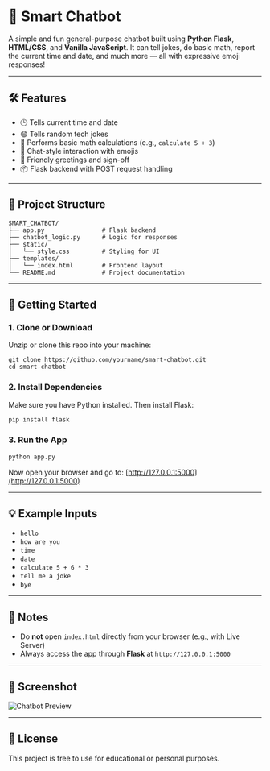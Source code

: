 # 🤖 Smart Chatbot

A simple and fun general-purpose chatbot built using **Python Flask**, **HTML/CSS**, and **Vanilla JavaScript**. It can tell jokes, do basic math, report the current time and date, and much more — all with expressive emoji responses!

---

## 🛠️ Features

- 🕒 Tells current time and date
- 😄 Tells random tech jokes
- 🧠 Performs basic math calculations (e.g., `calculate 5 + 3`)
- 💬 Chat-style interaction with emojis
- 👋 Friendly greetings and sign-off
- 📦 Flask backend with POST request handling

---

## 📁 Project Structure

```
SMART_CHATBOT/
├── app.py                # Flask backend
├── chatbot_logic.py      # Logic for responses
├── static/
│   └── style.css         # Styling for UI
├── templates/
│   └── index.html        # Frontend layout
└── README.md             # Project documentation
```

---

## 🚀 Getting Started

### 1. Clone or Download

Unzip or clone this repo into your machine:

```
git clone https://github.com/yourname/smart-chatbot.git
cd smart-chatbot
```

### 2. Install Dependencies

Make sure you have Python installed. Then install Flask:

```bash
pip install flask
```

### 3. Run the App

```bash
python app.py
```

Now open your browser and go to: [http://127.0.0.1:5000](http://127.0.0.1:5000)

---

## 💡 Example Inputs

- `hello`
- `how are you`
- `time`
- `date`
- `calculate 5 + 6 * 3`
- `tell me a joke`
- `bye`

---

## 📌 Notes

- Do **not** open `index.html` directly from your browser (e.g., with Live Server)
- Always access the app through **Flask** at `http://127.0.0.1:5000`

---

## 📸 Screenshot

![Chatbot Preview](preview.png)

---

## 📄 License

This project is free to use for educational or personal purposes.